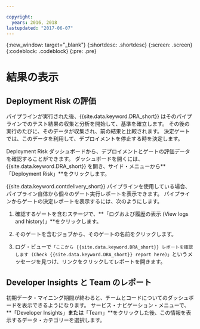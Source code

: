 ```yaml
---

copyright:
  years: 2016, 2018
lastupdated: "2017-06-07"
---
```


{:new_window: target="_blank"}
{:shortdesc: .shortdesc}
{:screen: .screen}
{:codeblock: .codeblock}
{:pre: .pre}

# 結果の表示

## Deployment Risk の評価

パイプラインが実行された後、{{site.data.keyword.DRA_short}} はそのパイプラインでのテスト結果の収集と分析を開始して、基準を確立します。 その後の実行のたびに、そのデータが収集され、前の結果と比較されます。 決定ゲートでは、このデータを利用して、デプロイメントを停止する時を決定します。

Deployment Risk ダッシュボードから、デプロイメントとゲートの評価データを確認することができます。 ダッシュボードを開くには、{{site.data.keyword.DRA_short}} を開き、サイド・メニューから**「Deployment Risk」**をクリックします。

{{site.data.keyword.contdelivery_short}} パイプラインを使用している場合、パイプライン自体から個々のゲート実行レポートを表示できます。 パイプラインからゲートの決定レポートを表示するには、次のようにします。

1. 確認するゲートを含むステージで、**「ログおよび履歴の表示 (View logs and history)」**をクリックします。

2. そのゲートを含むジョブから、そのゲートの名前をクリックします。

3. ログ・ビューで`「ここから {{site.data.keyword.DRA_short}} レポートを確認します (Check {{site.data.keyword.DRA_short}} report here)」`というメッセージを見つけ、リンクをクリックしてレポートを開きます。

## Developer Insights と Team のレポート

初期データ・マイニング期間が終わると、チームとコードについてのダッシュボードを表示できるようになります。 サービス・ナビゲーション・メニューで、**「Developer Insights」**または**「Team」**をクリックした後、この情報を表示するデータ・カテゴリーを選択します。

